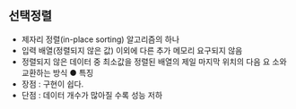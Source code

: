 ## 선택정렬
- 제자리 정렬(in-place sorting) 알고리즘의 하나 
- 입력 배열(정렬되지 않은 값) 이외에 다른 추가 메모리 요구되지 않음 
- 정렬되지 않은 데이터 중 최소값을 정렬된 배열의 제일 마지막 위치의 다음 요 소와 교환하는 방식
● 특징 
- 장점 : 구현이 쉽다. 
- 단점 : 데이터 개수가 많아질 수록 성능 저하